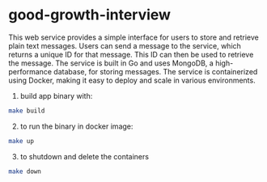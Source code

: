 # good-growth-interview

This web service provides a simple interface for users to store and retrieve plain text messages. Users can send a message to the service, which returns a unique ID for that message. This ID can then be used to retrieve the message. The service is built in Go and uses MongoDB, a high-performance database, for storing messages. The service is containerized using Docker, making it easy to deploy and scale in various environments.

1. build app binary with:

```bash
make build
```

2. to run the binary in docker image:

```bash
make up
```

3. to shutdown and delete the containers

```bash
make down
```
